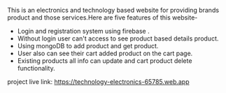 This is an electronics and technology based website for providing brands product and those services.Here are five features of this website-
- Login and registration system using firebase .
- Without login user can't access to see product based details product.
- Using mongoDB to add product and get product.
- User also can see their cart added product on the cart page.
- Existing products all info can update and cart product delete functionality.

project live link: https://technology-electronics-65785.web.app

